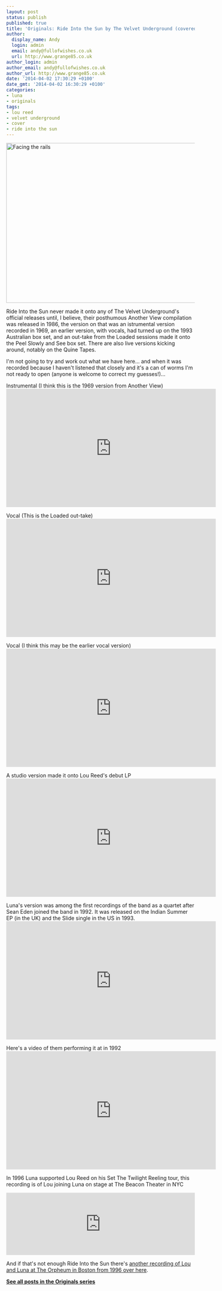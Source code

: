 ```yaml
---
layout: post
status: publish
published: true
title: 'Originals: Ride Into the Sun by The Velvet Underground (covered by Luna)'
author:
  display_name: Andy
  login: admin
  email: andy@fullofwishes.co.uk
  url: http://www.grange85.co.uk
author_login: admin
author_email: andy@fullofwishes.co.uk
author_url: http://www.grange85.co.uk
date: '2014-04-02 17:30:29 +0100'
date_gmt: '2014-04-02 16:30:29 +0100'
categories:
- luna
- originals
tags:
- lou reed
- velvet underground
- cover
- ride into the sun
---
```

<p><a href="https://www.flickr.com/photos/denever_new/10058897163" title="Facing the rails by Giuseppe Martino™, on Flickr"><img class="aligncenter" src="https://farm3.staticflickr.com/2850/10058897163_712f2889fc_z.jpg" width="640" height="426" alt="Facing the rails"></a></p>
<p>Ride Into the Sun never made it onto any of The Velvet Underground's official releases until, I believe, their posthumous Another View compilation was released in 1986, the version on that was an istrumental version recorded in 1969, an earlier version, with vocals, had turned up on the 1993 Australian box set, and an out-take from the Loaded sessions made it onto the Peel Slowly and See box set. There are also live versions kicking around, notably on the Quine Tapes.</p>
<p>I'm not going to try and work out what we have here... and when it was recorded because I haven't listened that closely and it's a can of worms I'm not ready to open (anyone is welcome to correct my guesses!)...</p>
<p>Instrumental (I think this is the 1969 version from Another View)<br />
<iframe width="560" height="315" src="https://www.youtube.com/embed/ydA0bmL-UEk" frameborder="0" allowfullscreen></iframe>
<p>Vocal (This is the Loaded out-take)<br />
<iframe width="560" height="315" src="https://www.youtube.com/embed/SHdH3bAsgU8" frameborder="0" allowfullscreen></iframe>
<p><!--more Head this way for lots more Ride Into the Sun!--></p>
<p>Vocal (I think this may be the earlier vocal version)<br />
<iframe width="560" height="315" src="https://www.youtube.com/embed/JfQMsIPX4yk" frameborder="0" allowfullscreen></iframe>
<p>A studio version made it onto Lou Reed's debut LP<br />
<iframe width="560" height="315" src="https://www.youtube.com/embed/36LTsWALHSM" frameborder="0" allowfullscreen></iframe>
<p>Luna's version was among the first recordings of the band as a quartet after Sean Eden joined the band in 1992. It was released on the Indian Summer EP (in the UK) and the Slide single in the US in 1993.<br />
<iframe width="560" height="315" src="https://www.youtube.com/embed/fYBB8Zs_CHM" frameborder="0" allowfullscreen></iframe>
<p>Here's a video of them performing it at in 1992<br />
<iframe width="560" height="315" src="https://www.youtube.com/embed/IG_LBHLxi8E" frameborder="0" allowfullscreen></iframe>
<p>In 1996 Luna supported Lou Reed on his Set The Twilight Reeling tour, this recording is of Lou joining Luna on stage at The Beacon Theater in NYC</p>
<iframe width="100%" height="166" scrolling="no" frameborder="no" src="https://w.soundcloud.com/player/?url=https%3A//api.soundcloud.com/tracks/117407153&amp;color=ff5500&amp;auto_play=false&amp;hide_related=false&amp;show_comments=true&amp;show_user=true&amp;show_reposts=false"></iframe>
<p>And if that's not enough Ride Into the Sun there's <a href="/2011/08/26/audio-luna-play-ride-into-the-sun-with-lou-reed/" title="Audio: Luna play Ride into the Sun with Lou Reed">another recording of Lou and Luna at The Orpheum in Boston from 1996 over here</a>.</p>
<p><strong><a href="/category/originals/" title="List: Originals">See all posts in the Originals series</a></strong></p>
